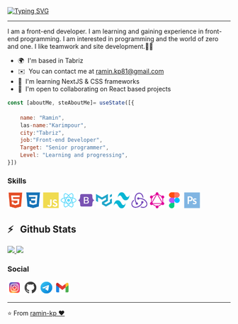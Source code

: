 [![Typing SVG](https://readme-typing-svg.demolab.com?font=Fira+Code&weight=500&size=26&pause=1000&color=F74736&background=F8FFF400&width=470&lines=Hi+%F0%9F%99%8B%E2%80%8D%E2%99%82%EF%B8%8F+My+name+is+Ramin+Karimpour;I+am+a+front+end+developer)](https://git.io/typing-svg)

---

I am a front-end developer. I am learning and gaining experience in front-end programming. I am interested in programming and the world of zero and one. I like teamwork and site development.👨‍💻

- 🌍  I'm based in Tabriz
- ✉️  You can contact me at [ramin.kp81@gmail.com](mailto:ramin.kp81@gmail.com)
- 🧠  I'm learning NextJS & CSS frameworks
- 🤝  I'm open to collaborating on React based projects

```javascript
const [aboutMe, steAboutMe]= useState([{

    name: "Ramin",
    las-name:"Karimpour",
    city:"Tabriz",
    job:"Front-end Developer",
    Target: "Senior programmer",
    Level: "Learning and progressing",
}])
```


### Skills

<p align="left">
    <a href="https://developer.mozilla.org/en-US/docs/Glossary/HTML5" target="_blank" rel="noreferrer"><img src="https://raw.githubusercontent.com/sabzlearn-ir/sabzlearn-ir/4d2a781931f79c747a132c28eae4ebfbb8eaa7d7/html5-colored.svg" width="36" height="36" alt="HTML5" /></a>
    <a href="https://www.w3.org/TR/CSS/#css" target="_blank" rel="noreferrer"><img src="https://raw.githubusercontent.com/sabzlearn-ir/sabzlearn-ir/4d2a781931f79c747a132c28eae4ebfbb8eaa7d7/css3-colored.svg" width="36" height="36" alt="CSS3" /></a>
    <a href="https://developer.mozilla.org/en-US/docs/Web/JavaScript" target="_blank" rel="noreferrer"><img src="https://raw.githubusercontent.com/sabzlearn-ir/sabzlearn-ir/4d2a781931f79c747a132c28eae4ebfbb8eaa7d7/javascript-colored.svg" width="36" height="36" alt="Javascript" /></a>
    <a href="https://reactjs.org/" target="_blank" rel="noreferrer"><img src="https://raw.githubusercontent.com/sabzlearn-ir/sabzlearn-ir/4d2a781931f79c747a132c28eae4ebfbb8eaa7d7/react-colored.svg" width="36" height="36" alt="React" /></a>
    <a href="https://getbootstrap.com/" target="_blank" rel="noreferrer"><img src="https://raw.githubusercontent.com/sabzlearn-ir/sabzlearn-ir/4d2a781931f79c747a132c28eae4ebfbb8eaa7d7/bootstrap-colored.svg" width="36" height="36" alt="Bootstrap" /></a>
    <a href="https://mui.com/" target="_blank" rel="noreferrer"><img src="https://raw.githubusercontent.com/sabzlearn-ir/sabzlearn-ir/4d2a781931f79c747a132c28eae4ebfbb8eaa7d7/materialui-colored.svg" width="36" height="36" alt="Material UI" /></a>
     <a href="https://tailwindcss.com/" target="_blank" rel="noreferrer"><img src="https://github.com/ramin-kp/ramin-kp/blob/main/tailwind-css-icon.webp" width="36" height="36" alt="taliwind" /></a>
    <a href="https://redux.js.org/" target="_blank" rel="noreferrer"><img src="https://raw.githubusercontent.com/sabzlearn-ir/sabzlearn-ir/4d2a781931f79c747a132c28eae4ebfbb8eaa7d7/redux-colored.svg" width="36" height="36" alt="Redux" /></a>
    <a href="https://graphql.org/" target="_blank" rel="noreferrer"><img src="https://raw.githubusercontent.com/ramin-kp/ramin-kp/ad2b0294348a8377144cb76bd4c9e0fb7df7631c/38c7daca-0491-4ffe-9e8c-b7b13fbe1c6e.png" width="36" height="36" alt="GrapgQl" /></a>
    <a href="https://www.figma.com/" target="_blank" rel="noreferrer"><img src="https://github.com/ramin-kp/ramin-kp/blob/main/figma.png?raw=true" width="36" height="36" alt="figma" /></a>
    <a href="https://www.adobe.com/uk/products/photoshop.html" target="_blank" rel="noreferrer"><img src="https://raw.githubusercontent.com/sabzlearn-ir/sabzlearn-ir/4d2a781931f79c747a132c28eae4ebfbb8eaa7d7/photoshop-colored.svg" width="36" height="36" alt="Photoshop" /></a>
</p>
<h2>⚡️ &nbsp; Github Stats</h2>

<a href="https://github.com/ramin-kp">
  <img src="https://github-readme-stats.vercel.app/api?username=ramin-kp&show_icons=true&theme=radical" />
  <img src="https://github-readme-stats.vercel.app/api/top-langs/?username=ramin-kp" />
</a>

### Social

<p align="left">
    <a href="https://www.instagram.com/ramin._kp/" target="_blank" rel="noreferrer"><img src="https://github.com/ramin-kp/ramin-kp/blob/main/icons8-instagram-96.png?raw=true" width="32" height="32" /></a>
    <a href="https://github.com/ramin-kp" target="_blank" rel="noreferrer"><img src="https://github.com/ramin-kp/ramin-kp/blob/main/icons8-github-96.png?raw=true" width="32" height="32" /></a>
    <a href="https://t.me/ramin_kp81" target="_blank" rel="noreferrer"><img src="https://github.com/ramin-kp/ramin-kp/blob/main/icons8-telegram-96.png?raw=true" width="32" height="32" /></a>
    <a href="mailto:ramin.kp81@gmail.com" target="_blank" rel="noreferrer"><img src="https://github.com/ramin-kp/ramin-kp/blob/main/icons8-gmail-96.png?raw=true" width="32" height="32" /></a>
</p>

---

⭐️ From [ramin-kp ❤️](https://github.com/ramin-kp)

